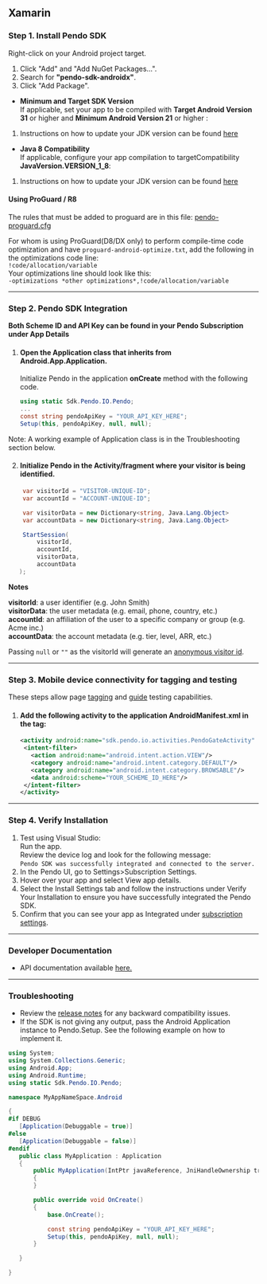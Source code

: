 ## Xamarin

### Step 1. Install Pendo SDK

Right-click on your Android project target. 
1. Click "Add" and "Add NuGet Packages…".
2. Search for **"pendo-sdk-androidx"**.
3. Click "Add Package".

- **Minimum and Target SDK Version**  
If applicable, set your app to be compiled with **Target Android Version 31** or higher and **Minimum Android Version 21** or higher :
1. Instructions on how to update your JDK version can be found <a href="https://learn.microsoft.com/en-us/xamarin/android/app-fundamentals/android-api-levels?tabs=macos">here</a>

- **Java 8 Compatibility**  
If applicable, configure your app compilation to targetCompatibility **JavaVersion.VERSION_1_8**:
1. Instructions on how to update your JDK version can be found <a href="https://learn.microsoft.com/en-us/xamarin/android/troubleshooting/questions/update-jdk?tabs=macos">here</a>


#### **Using ProGuard / R8**

The rules that must be added to proguard are in this file: <a href="https://cdn.pendo.io/sdk/install-instructions/pendo-proguard.cfg">pendo-proguard.cfg</a>

For whom is using ProGuard(D8/DX only) to perform compile-time code optimization and have `proguard-android-optimize.txt`, add the following in the optimizations code line:  
`!code/allocation/variable`  
Your optimizations line should look like this:  
`-optimizations *other optimizations*,!code/allocation/variable`

-------------

### Step 2. Pendo SDK Integration

**Both Scheme ID and API Key can be found in your Pendo Subscription under App Details**

1. #### Open the **Application class** that inherits from Android.App.Application.
    Initialize Pendo in the application **onCreate** method with the following code.

    ```c#
    using static Sdk.Pendo.IO.Pendo;
    ...
    const string pendoApiKey = "YOUR_API_KEY_HERE";
    Setup(this, pendoApiKey, null, null);
    ```

Note: A working example of Application class is in the Troubleshooting section below.



2. #### Initialize Pendo in the **Activity/fragment** where your visitor is being identified.

```c#
    var visitorId = "VISITOR-UNIQUE-ID";
    var accountId = "ACCOUNT-UNIQUE-ID";

    var visitorData = new Dictionary<string, Java.Lang.Object>
    var accountData = new Dictionary<string, Java.Lang.Object> 

    StartSession(
        visitorId,
        accountId,
        visitorData,
        accountData
   );
```
**Notes**  

**visitorId**: a user identifier (e.g. John Smith)  
**visitorData**: the user metadata (e.g. email, phone, country, etc.)  
**accountId**: an affiliation of the user to a specific company or group (e.g. Acme inc.)  
**accountData**: the account metadata (e.g. tier, level, ARR, etc.)  

Passing `null` or `""` as the visitorId will generate an <a href="https://help.pendo.io/resources/support-library/analytics/anonymous-visitors.html" target="_blank">anonymous visitor id</a>.

-------------

### Step 3. Mobile device connectivity for tagging and testing

These steps allow page <a href="https://support.pendo.io/hc/en-us/articles/360033609651-Tagging-Mobile-Pages#HowtoTagaPage" target="_blank">tagging</a>
and <a href="https://support.pendo.io/hc/en-us/articles/360033487792-Creating-a-Mobile-Guide#test-guide-on-device-0-6" target="_blank">guide</a> testing capabilities.

1. #### Add the following **activity** to the application **AndroidManifest.xml** in the **<Application>** tag:

    ```xml
    <activity android:name="sdk.pendo.io.activities.PendoGateActivity" android:launchMode="singleInstance" android:exported="true">
     <intent-filter>
       <action android:name="android.intent.action.VIEW"/>
       <category android:name="android.intent.category.DEFAULT"/>
       <category android:name="android.intent.category.BROWSABLE"/>
       <data android:scheme="YOUR_SCHEME_ID_HERE"/>
     </intent-filter>
    </activity>
    ```

-------------

### Step 4. Verify Installation
1. Test using Visual Studio:  
Run the app.  
Review the device log and look for the following message:  
`Pendo SDK was successfully integrated and connected to the server.`
2. In the Pendo UI, go to Settings>Subscription Settings.
3. Hover over your app and select View app details.
4. Select the Install Settings tab and follow the instructions under Verify Your Installation to ensure you have successfully integrated the Pendo SDK.
5. Confirm that you can see your app as Integrated under <a href="https://app.pendo.io/admin" target="_blank">subscription settings</a>.

-------------

### Developer Documentation

* API documentation available <a href="https://support.pendo.io/hc/en-us/articles/360057203531-Android-Developer-API-Documentation" target="_blank">here.</a>

-------------

### Troubleshooting

* Review the <a href="https://developers.pendo.io/category/mobile-sdk/" target="_blank">release notes</a> for any backward compatibility issues.
* If the SDK is not giving any output, pass the Android Application instance to Pendo.Setup. See the following example on how to implement it.


 ```c#
using System;
using System.Collections.Generic;
using Android.App;
using Android.Runtime;
using static Sdk.Pendo.IO.Pendo;

namespace MyAppNameSpace.Android

{
#if DEBUG
    [Application(Debuggable = true)]
#else
    [Application(Debuggable = false)]
#endif
    public class MyApplication : Application
    {
        public MyApplication(IntPtr javaReference, JniHandleOwnership transfer) : base(javaReference, transfer)
        {
        }

        public override void OnCreate()
        {
            base.OnCreate();

            const string pendoApiKey = "YOUR_API_KEY_HERE";
            Setup(this, pendoApiKey, null, null);
        }

    }

}
 ```
